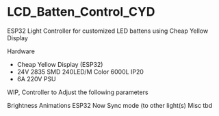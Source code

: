 # LCD_Batten_Control_CYD
ESP32 Light Controller for customized LED battens using Cheap Yellow Display

Hardware
- Cheap Yellow Display (ESP32)
- 24V 2835 SMD 240LED/M Color 6000L IP20
- 6A 220V PSU

WIP, Controller to Adjust the following parameters

Brightness
Animations
ESP32 Now Sync mode (to other light(s)
Misc tbd
